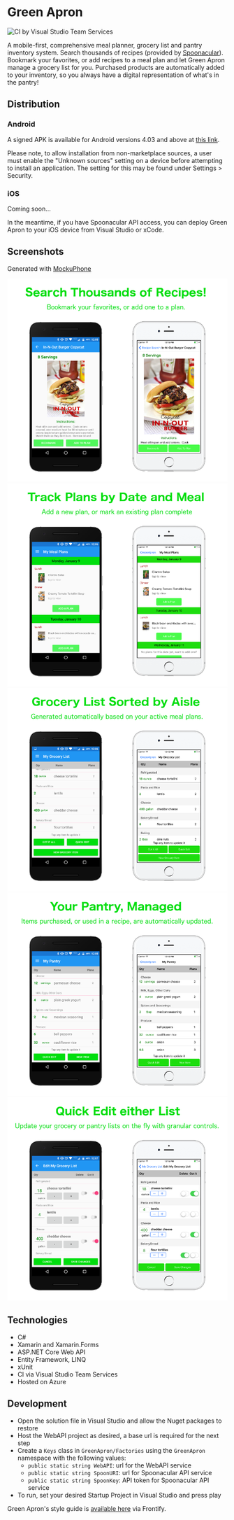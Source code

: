# Green Apron
![CI by Visual Studio Team Services](https://greenapron.visualstudio.com/_apis/public/build/definitions/8e466ee9-b105-4ab9-947d-57aaa6437761/1/badge)

A mobile-first, comprehensive meal planner, grocery list and pantry inventory system. Search thousands of recipes (provided by [Spoonacular](https://spoonacular.com/food-api)). Bookmark your favorites, or add recipes to a meal plan and let Green Apron manage a grocery list for you. Purchased products are automatically added to your inventory, so you always have a digital representation of what's in the pantry!

## Distribution
### Android
A signed APK is available for Android versions 4.03 and above at [this link](https://drive.google.com/file/d/0BxTbSIwZ9yH5YlVqZ0NWSHI2dFU/view?usp=sharing).

Please note, to allow installation from non-marketplace sources, a user must enable the "Unknown sources" setting on a device before attempting to install an application. The setting for this may be found under Settings > Security.

### iOS
Coming soon...

In the meantime, if you have Spoonacular API access, you can deploy Green Apron to your iOS device from Visual Studio or xCode.

## Screenshots
Generated with [MockuPhone](http://mockuphone.com/)

![Search thousands of recipes](/Assets/screenshots/search-recipes.png)
![View plans by date and meal](/Assets/screenshots/view-plans.png)
![Green Apron manages your grocery list](/Assets/screenshots/grocery-list.png)
![Green Apron manages your pantry too](/Assets/screenshots/view-pantry.png)
![Quick controls available for updating either list](/Assets/screenshots/quick-edit.png)

## Technologies
* C#
* Xamarin and Xamarin.Forms
* ASP.NET Core Web API
* Entity Framework, LINQ
* xUnit
* CI via Visual Studio Team Services
* Hosted on Azure

## Development
* Open the solution file in Visual Studio and allow the Nuget packages to restore
* Host the WebAPI project as desired, a base url is required for the next step
* Create a `Keys` class in `GreenApron/Factories` using the `GreenApron` namespace with the following values:
   * `public static string WebAPI`: url for the WebAPI service
   * `public static string SpoonURI`: url for Spoonacular API service
   * `public static string SpoonKey`: API token for Spoonacular API service
* To run, set your desired Startup Project in Visual Studio and press play

Green Apron's style guide is [available here](https://app.frontify.com/d/QxVhCeuHB3jU/green-apron-style-guide) via Frontify.
